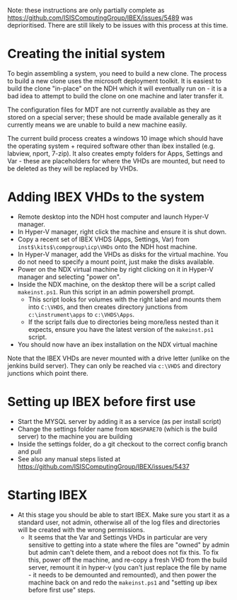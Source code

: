 Note: these instructions are only partially complete as https://github.com/ISISComputingGroup/IBEX/issues/5489 was deprioritised. There are still likely to be issues with this process at this time.

# Creating the initial system

To begin assembling a system, you need to build a new clone. The process to build a new clone uses the microsoft deployment toolkit. It is easiest to build the clone "in-place" on the NDH which it will eventually run on - it is a bad idea to attempt to build the clone on one machine and later transfer it.

The configuration files for MDT are not currently available as they are stored on a special server; these should be made available generally as it currently means we are unable to build a new machine easily.

The current build process creates a windows 10 image which should have the operating system + required software other than ibex installed (e.g. labview, nport, 7-zip). It also creates empty folders for Apps, Settings and Var - these are placeholders for where the VHDs are mounted, but need to be deleted as they will be replaced by VHDs.

# Adding IBEX VHDs to the system

- Remote desktop into the NDH host computer and launch Hyper-V manager.
- In Hyper-V manager, right click the machine and ensure it is shut down.
- Copy a recent set of IBEX VHDS (Apps, Settings, Var) from `inst$\kits$\compgroup\icp\VHDs` onto the NDH host machine.
- In Hyper-V manager, add the VHDs as disks for the virtual machine. You do not need to specify a mount point, just make the disks available.
- Power on the NDX virtual machine by right clicking on it in Hyper-V manager and selecting "power on".
- Inside the NDX machine, on the desktop there will be a script called `makeinst.ps1`. Run this script in an admin powershell prompt.
  * This script looks for volumes with the right label and mounts them into `C:\VHDS`, and then creates directory junctions from `c:\instrument\apps` to `c:\VHDS\Apps`.
  * If the script fails due to directories being more/less nested than it expects, ensure you have the latest version of the `makeinst.ps1` script.
- You should now have an ibex installation on the NDX virtual machine

Note that the IBEX VHDs are never mounted with a drive letter (unlike on the jenkins build server). They can only be reached via `c:\VHDS` and directory junctions which point there.

# Setting up IBEX before first use

- Start the MYSQL server by adding it as a service (as per install script)
- Change the settings folder name from `NDHSPARE70` (which is the build server) to the machine you are building
- Inside the settings folder, do a git checkout to the correct config branch and pull
- See also any manual steps listed at https://github.com/ISISComputingGroup/IBEX/issues/5437

# Starting IBEX

- At this stage you should be able to start IBEX. Make sure you start it as a standard user, not admin, otherwise all of the log files and directories will be created with the wrong permissions.
  * It seems that the Var and Settings VHDs in particular are very sensitive to getting into a state where the files are "owned" by admin but admin can't delete them, and a reboot does not fix this. To fix this, power off the machine, and re-copy a fresh VHD from the build server, remount it in hyper-v (you can't just replace the file by name - it needs to be demounted and remounted), and then power the machine back on and redo the `makeinst.ps1` and "setting up ibex before first use" steps.

